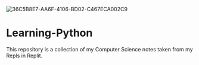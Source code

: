 ![36C5B8E7-AA6F-4106-BD02-C467ECA002C9](https://user-images.githubusercontent.com/60891773/218633619-1f293c71-40eb-416b-bc7c-e04468432bed.jpeg)
# Learning-Python
This repository is a collection of my Computer Science notes taken from my Repls in Replit.
